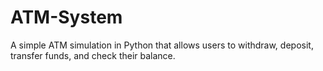# ATM-System
A simple ATM simulation in Python that allows users to withdraw, deposit, transfer funds, and check their balance.
